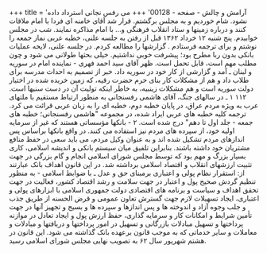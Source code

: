 +++
title = 'آرامش و چالش - صفحه - 00128'
+++
می رفس نجانی استرداد داده نشود. شام خوردیم و به مجلس برگشتم. قرار شد آقای خامنه ای فردا با امام ملاقات کنند و درباره زمینها و ستاد انقلاب فرهنگی و... با امام مذاکره نمایند. شب در مجلس خوابیدم. پنج شنبه ۱۲ خرداد ۱۳۶۲ قبل از رفتن به جلسه علنی، خطبه عربی نماز جمعه را نوشتم و برای ترجمه فرستادم . گزارشها را مطالعه کردم. در جلسه علنی، لایحه عملیات بانکی بدون ربا مطرح بود؛ پیشرفت خوبی نداشتیم. خیلی بحثها طولانی می شود و چون مطلب مهم است، قابل تحمل است. ظهر آقای سید احمد فهری - نماینده امام در سوریه و لبنان ـ آمد و گزارشی از کار خود در سوریه داد. خبر از تصمیم به احداث مدرسه برای طلاب داد و هم از مشکلات کار بنای حرم حضرت رقیه، که زمین خریده شده در اختیار دولت سوریه است و هم مشکلات زینبیه، به خاطر اینکه تولیت آن در دست سنیها است. ۱۱۲ ۱ ـ در سالهای جنگ، آقای هاشمی رفسنجانی به منظور ارتباط مستقیم با ملتهای عرب به ویژه مردم عراق، در پایان خطبه دوم، خطبه ای را به زبان عربی قرائت می کرد. ترجمه کلیه خطبه های عربی ایراد شده، در مجموعه "هاشمی رفسنجانی؛ خطبه های جمعه - جلد اول تا دهم" درج شده است. ۲ - بانکها مؤسساتی هستند که غیر از سرمایه اولیه خود، از سپرده های مردم نیز استفاده می کنند. در واقع بانکها براساس پس اندازهای مردم تشکیل شده اند و به عنوان وکیل مردم، می باید سعی در حفظ منافع مشتریان خود داشته باشند. بنابراین تلفیق میان سیستم بانکی و اندیشه اسلامی، کاری بسیار بزرگ و مهم بود که توسط مجلس شورای اسلامی انجام و گام بزرگی در جهت تثبیت ارزشهای انقلاب و اقتصاد اسلامی برداشته شد. در این قانون اهداف بانک عبارتند از: استقرار نظام پولی و اعتباری برمبنای حق و عدل ـ با ضوابط اسلامی - به منظور تنظیم گردش صحیح پول و اعتبار در جهت سلامت و رشد اقتصاد کشور، فعالیت در جهت تحقق اهداف و سیاست و برنامه های اقتصادی دولت جمهوری اسلامی با ابزارهای پولی و اعتباری، ایجاد تسهیلات لازم جهت گسترش تعاون عمومی و قرض الحسنه از طریق جذب و جلب وجوه آزاد و اندوخته ها و پس اندازها و سپرده ها و بسیج و تجهیز آنها در جهت تأمین شرایط و امکانات کار و سرمایه گذاری، حفظ ارزش پول و ایجاد تعادل در موازنه پرداختها و تسهیل مبادلات بازرگانی و تسهیل در امور پرداختها و دریافتها و مبادلات و معاملات و سایر خدماتی که به موجب قانون برعهده بانک گذاشته می شود. این قانون در هشتم شهریور سال ۶۲ به تصویب نهایی مجلس شورای اسلامی رسید.